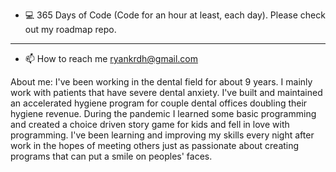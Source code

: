 - 💻 365 Days of Code (Code for an hour at least, each day). Please check out my roadmap repo.    
_________________________
- 📫 How to reach me ryankrdh@gmail.com

About me: 
I've been working in the dental field for about 9 years. I mainly work 
with patients that have severe dental anxiety. I've built and maintained an accelerated hygiene 
program for couple dental offices doubling their hygiene revenue. During the pandemic I learned some 
basic programming and created a choice driven story game for kids and fell in love with programming. 
I've been learning and improving my skills every night after work in the hopes of meeting 
others just as passionate about creating programs that can put a smile on peoples' faces.

<!---
ryankrdh/ryankrdh is a ✨ special ✨ repository because its `README.md` (this file) appears on your GitHub profile.
You can click the Preview link to take a look at your changes.
--->
